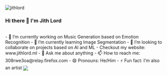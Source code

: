 <p align="left"> 
<img src="https://komarev.com/ghpvc/?username=USERNAME&label=Views&color=blue&style=plastic" alt="jithlord" />
 </p>
 
### Hi there 👋 I'm Jith Lord

</br>
- 🔭 I’m currently working on Music Generation based on Emotion Recognition
- 🌱 I’m currently learning Image Segmentation
- 👯 I’m looking to collaborate on projects based on AI and ML
-  Checkout my website: www.jithlord.ml
- 💬 Ask me about anything
- 📫 How to reach me: 308rwe3oa@relay.firefox.com
- 😄 Pronouns: He/Him
- ⚡ Fun fact: I'm also an artist

<a href="https://github.com/jithlord">
  <img align="center" src="https://github-readme-stats.vercel.app/api/top-langs/?username=jithlord&theme=dark&hide_langs_below=1" />
</a>

